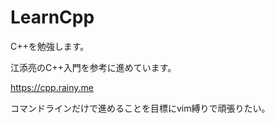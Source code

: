 # LearnCpp
C++を勉強します。

江添亮のC++入門を参考に進めています。

https://cpp.rainy.me



コマンドラインだけで進めることを目標にvim縛りで頑張りたい。
